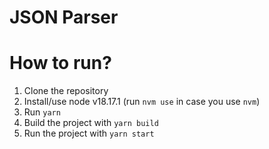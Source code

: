 # JSON Parser

# How to run?

1. Clone the repository
2. Install/use node v18.17.1 (run `nvm use` in case you use `nvm`)
3. Run `yarn`
4. Build the project with `yarn build`
5. Run the project with `yarn start`
